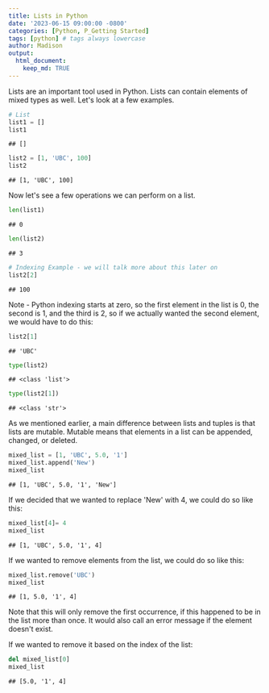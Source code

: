 ```yaml
---
title: Lists in Python
date: '2023-06-15 09:00:00 -0800'
categories: [Python, P_Getting Started]
tags: [python] # tags always lowercase
author: Madison
output: 
  html_document:
    keep_md: TRUE
---
```





Lists are an important tool used in Python. Lists can contain elements of mixed types as well. Let's look at a few examples.


``` python
# List
list1 = []
list1
```

```
## []
```


``` python
list2 = [1, 'UBC', 100]
list2
```

```
## [1, 'UBC', 100]
```

Now let's see a few operations we can perform on a list.


``` python
len(list1)
```

```
## 0
```


``` python
len(list2)
```

```
## 3
```


``` python
# Indexing Example - we will talk more about this later on
list2[2]
```

```
## 100
```
Note - Python indexing starts at zero, so the first element in the list is 0, the second is 1, and the third is 2, so if we actually wanted the second element, we would have to do this:


``` python
list2[1]
```

```
## 'UBC'
```


``` python
type(list2)
```

```
## <class 'list'>
```


``` python
type(list2[1])
```

```
## <class 'str'>
```


As we mentioned earlier, a main difference between lists and tuples is that lists are mutable. Mutable means that elements in a list can be appended, changed, or deleted. 


``` python
mixed_list = [1, 'UBC', 5.0, '1']
mixed_list.append('New')
mixed_list
```

```
## [1, 'UBC', 5.0, '1', 'New']
```
If we decided that we wanted to replace 'New' with 4, we could do so like this:


``` python
mixed_list[4]= 4
mixed_list
```

```
## [1, 'UBC', 5.0, '1', 4]
```
If we wanted to remove elements from the list, we could do so like this:


``` python
mixed_list.remove('UBC')
mixed_list
```

```
## [1, 5.0, '1', 4]
```

Note that this will only remove the first occurrence, if this happened to be in the list more than once. It would also call an error message if the element doesn't exist.

If we wanted to remove it based on the index of the list:


``` python
del mixed_list[0]
mixed_list
```

```
## [5.0, '1', 4]
```
